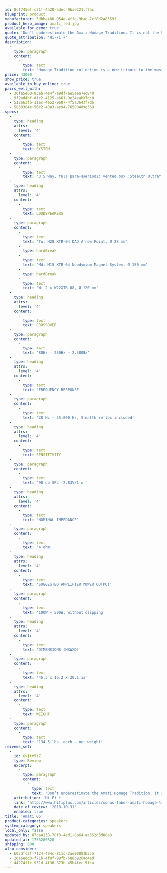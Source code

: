 ```yaml
---
id: 8cf745ef-c31f-4a20-adec-9bae2211f7ac
blueprint: product
manufacturer: 5dbba480-954d-4ffe-9bac-7cf8d2a8359f
product_hero_image: amati_red.jpg
available_for_demo: true
quote: 'Don’t underestimate the Amati Homage Tradition. It is not the Sonus Faber of even 10 years ago. This is a Sonus Faber that combines the best of the past with the clarity and energy of the present.'
quote_attribution: 'Hi-Fi +'
description:
  -
    type: paragraph
    content:
      -
        type: text
        text: "Homage Tradition collection is a new tribute to the mastery of Italian violin-making; the now classic lute shape, the hallmark of Sonus Faber production, has been revisited and taken to new heights by embodying both the classic lines of the Homage collection and those of the Lilium cabinet, thus giving new volumes to the speakers of this collection.\_\_"
price: 43000
show_price: true
available_to_buy_online: true
pairs_well_with:
  - 30fa5e60-93eb-4e4f-a9df-ae5eea7ec840
  - 9f2ad4bf-d1c2-4125-a661-9e24eabb7dc0
  - 512663fb-11ec-4e52-9687-4f5a3642f7db
  - 5830384e-56c2-40a3-ae94-765004d9c369
specs:
  -
    type: heading
    attrs:
      level: '4'
    content:
      -
        type: text
        text: SYSTEM
  -
    type: paragraph
    content:
      -
        type: text
        text: '3.5 way, full para-aperiodic vented box “Stealth Ultraflex” system and “Zero Vibration Transmission” technology'
  -
    type: heading
    attrs:
      level: '4'
    content:
      -
        type: text
        text: LOUDSPEAKERS
  -
    type: paragraph
    content:
      -
        type: text
        text: 'Tw: H28 XTR-04 DAD Arrow Point, Ø 28 mm'
      -
        type: hardBreak
      -
        type: text
        text: 'Md: M15 XTR-04 Neodymium Magnet System, Ø 150 mm'
      -
        type: hardBreak
      -
        type: text
        text: 'W: 2 x W22XTR-08, Ø 220 mm'
  -
    type: heading
    attrs:
      level: '4'
    content:
      -
        type: text
        text: CROSSOVER
  -
    type: paragraph
    content:
      -
        type: text
        text: '80Hz - 250Hz – 2.500Hz'
  -
    type: heading
    attrs:
      level: '4'
    content:
      -
        type: text
        text: 'FREQUENCY RESPONSE'
  -
    type: paragraph
    content:
      -
        type: text
        text: '28 Hz – 35.000 Hz, Stealth reflex included'
  -
    type: heading
    attrs:
      level: '4'
    content:
      -
        type: text
        text: SENSITIVITY
  -
    type: paragraph
    content:
      -
        type: text
        text: '90 db SPL (2.83V/1 m)'
  -
    type: heading
    attrs:
      level: '4'
    content:
      -
        type: text
        text: 'NOMINAL IMPEDANCE'
  -
    type: paragraph
    content:
      -
        type: text
        text: '4 ohm'
  -
    type: heading
    attrs:
      level: '4'
    content:
      -
        type: text
        text: 'SUGGESTED AMPLIFIER POWER OUTPUT'
  -
    type: paragraph
    content:
      -
        type: text
        text: '100W – 500W, without clipping'
  -
    type: heading
    attrs:
      level: '4'
    content:
      -
        type: text
        text: 'DIMENSIONS (HXWXD)'
  -
    type: paragraph
    content:
      -
        type: text
        text: '46.3 x 16.2 x 20.1 in'
  -
    type: heading
    attrs:
      level: '4'
    content:
      -
        type: text
        text: WEIGHT
  -
    type: paragraph
    content:
      -
        type: text
        text: '134.5 lbs. each – net weight'
reivews_set:
  -
    id: Gvjtm5tZ
    type: Review
    excerpt:
      -
        type: paragraph
        content:
          -
            type: text
            text: "Don’t underestimate the Amati Homage Tradition. It is not the Sonus faber of even 10 years ago. This is a Sonus faber that combines the best of the past with the clarity and energy of the present. And yet, it’s not a forward sound... it’s just a ‘right’ sound. If you are the kind of person who thinks Sonus faber is all about the looks and not so much about the sound, then the Amati Homage Tradition will be something of a wake-up call. Don’t be surprised if you end up thinking it’s one of the best speakers on sale right now!\_\_"
    attribution: 'Hi-Fi +'
    link: 'http://www.hifiplus.com/articles/sonus-faber-amati-homage-tradition-floorstanding-loudspeaker/'
    date_of_review: '2018-10-31'
    enabled: true
title: 'Amati G5'
product-categories: speakers
system_category: speakers
local_only: false
updated_by: 87ca4130-78f3-4ed1-8b64-aa552d3d08a8
updated_at: 1753280828
shipping: 600
also_consider:
  - b03dfc2f-7124-494c-811c-2ae90003b3c5
  - 26a6edd0-f71b-4f8f-98fb-588b9268c4ad
  - 44274ffc-931d-4f36-873b-45b4fec15fca
---
```

